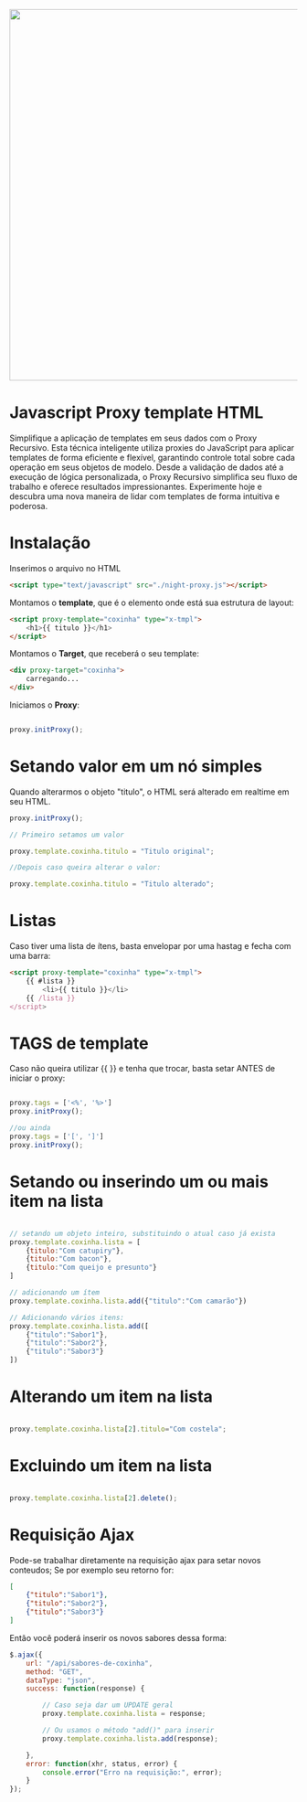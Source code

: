 <p align="center">
    <!-- <img src="https://raw.githubusercontent.com/israel-nogueira/galaxy-db/main/src/topo_README.jpg" width="650"/> -->
    <img src="https://raw.githubusercontent.com/israel-nogueira/night-proxy/main/assets/avatar.png" width="650"/>
</p>

# Javascript Proxy template HTML
Simplifique a aplicação de templates em seus dados com o Proxy Recursivo. 
Esta técnica inteligente utiliza proxies do JavaScript para aplicar templates de forma eficiente e flexível, garantindo controle total sobre cada operação em seus objetos de modelo. Desde a validação de dados até a execução de lógica personalizada, o Proxy Recursivo simplifica seu fluxo de trabalho e oferece resultados impressionantes. Experimente hoje e descubra uma nova maneira de lidar com templates de forma intuitiva e poderosa.







# Instalação
Inserimos o arquivo no HTML 
```html
<script type="text/javascript" src="./night-proxy.js"></script>
```

Montamos o **template**, que é o elemento onde está sua estrutura de layout:

```html
<script proxy-template="coxinha" type="x-tmpl">
	<h1>{{ titulo }}</h1>
</script>
```

Montamos o **Target**, que receberá o seu template:
```html
<div proxy-target="coxinha">
	carregando...
</div>
```

Iniciamos o **Proxy**:
```javascript

proxy.initProxy();

```
# Setando valor em um nó simples
Quando alterarmos o objeto "titulo", o HTML será alterado em realtime em seu HTML.
```javascript
proxy.initProxy();

// Primeiro setamos um valor

proxy.template.coxinha.titulo = "Titulo original";

//Depois caso queira alterar o valor:

proxy.template.coxinha.titulo = "Titulo alterado";

```

# Listas
Caso tiver uma lista de ítens, basta envelopar por uma hastag e fecha com uma barra:
```html
<script proxy-template="coxinha" type="x-tmpl">
	{{ #lista }}
		<li>{{ titulo }}</li>
	{{ /lista }}
</script>
```

# TAGS de template
Caso não queira utilizar {{  }}  e tenha que trocar, basta setar ANTES de iniciar o proxy:
```javascript

proxy.tags = ['<%', '%>']
proxy.initProxy();

//ou ainda
proxy.tags = ['[', ']']
proxy.initProxy();

```

# Setando ou inserindo um ou mais item na lista
```javascript

// setando um objeto inteiro, substituindo o atual caso já exista
proxy.template.coxinha.lista = [
	{titulo:"Com catupiry"},
	{titulo:"Com bacon"},
	{titulo:"Com queijo e presunto"}
]

// adicionando um ítem
proxy.template.coxinha.lista.add({"titulo":"Com camarão"})

// Adicionando vários itens:
proxy.template.coxinha.lista.add([
	{"titulo":"Sabor1"},
	{"titulo":"Sabor2"},
	{"titulo":"Sabor3"}
])

```
# Alterando um item na lista
```javascript

proxy.template.coxinha.lista[2].titulo="Com costela";

```

# Excluindo um item na lista
```javascript

proxy.template.coxinha.lista[2].delete();

```


# Requisição Ajax
Pode-se trabalhar diretamente na requisição ajax para setar novos conteudos;
Se por exemplo seu retorno for:
```json
[
	{"titulo":"Sabor1"},
	{"titulo":"Sabor2"},
	{"titulo":"Sabor3"}
]
```
Então você poderá inserir os novos sabores dessa forma:
```javascript
$.ajax({
	url: "/api/sabores-de-coxinha",
	method: "GET",
	dataType: "json",
	success: function(response) {

		// Caso seja dar um UPDATE geral
		proxy.template.coxinha.lista = response;

		// Ou usamos o método "add()" para inserir
		proxy.template.coxinha.lista.add(response);

	},
	error: function(xhr, status, error) {
		console.error("Erro na requisição:", error);
	}
});
```